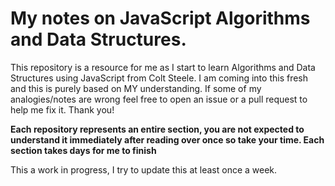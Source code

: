 # My notes on JavaScript Algorithms and Data Structures.

This repository is a resource for me as I start to learn Algorithms and Data Structures using JavaScript from Colt Steele.
I am coming into this fresh and this is purely based on MY understanding. If some of my analogies/notes are wrong feel free to open an issue or a pull request to help me fix it. Thank you!

__Each repository represents an entire section, you are not expected to understand it immediately after reading over once so take your time. Each section takes days for me to finish__

This a work in progress, I try to update this at least once a week.
